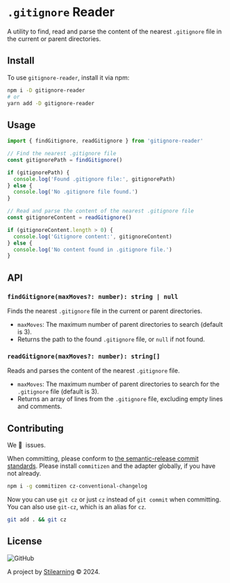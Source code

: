 # `.gitignore` Reader

A utility to find, read and parse the content of the nearest `.gitignore` file in the current or parent directories.

## Install

To use `gitignore-reader`, install it via npm:

```bash
npm i -D gitignore-reader
# or
yarn add -D gitignore-reader
```

## Usage

```js
import { findGitignore, readGitignore } from 'gitignore-reader'

// Find the nearest .gitignore file
const gitignorePath = findGitignore()

if (gitignorePath) {
  console.log('Found .gitignore file:', gitignorePath)
} else {
  console.log('No .gitignore file found.')
}

// Read and parse the content of the nearest .gitignore file
const gitignoreContent = readGitignore()

if (gitignoreContent.length > 0) {
  console.log('Gitignore content:', gitignoreContent)
} else {
  console.log('No content found in .gitignore file.')
}
```

## API

### `findGitignore(maxMoves?: number): string | null`

Finds the nearest `.gitignore` file in the current or parent directories.

- `maxMoves`: The maximum number of parent directories to search (default is 3).
- Returns the path to the found `.gitignore` file, or `null` if not found.

### `readGitignore(maxMoves?: number): string[]`

Reads and parses the content of the nearest `.gitignore` file.

- `maxMoves`: The maximum number of parent directories to search for the `.gitignore` file (default is 3).
- Returns an array of lines from the `.gitignore` file, excluding empty lines and comments.

## Contributing

We 💛&nbsp; issues.

When committing, please conform to [the semantic-release commit standards](https://www.conventionalcommits.org/). Please install `commitizen` and the adapter globally, if you have not already.

```bash
npm i -g commitizen cz-conventional-changelog
```

Now you can use `git cz` or just `cz` instead of `git commit` when committing. You can also use `git-cz`, which is an alias for `cz`.

```bash
git add . && git cz
```

## License

![GitHub](https://img.shields.io/github/license/bent10/module-starter)

A project by [Stilearning](https://stilearning.com) &copy; 2024.
